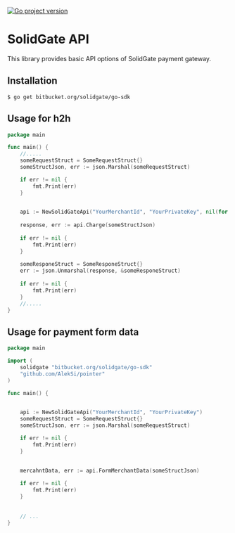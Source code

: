 [![Go project version](https://badge.fury.io/go/bitbucket.org%2Fsolidgate%2Fgo-sdk.svg)](https://badge.fury.io/go/bitbucket.org%2Fsolidgate%2Fgo-sdk)

# SolidGate API


This library provides basic API options of SolidGate payment gateway.

## Installation


```
$ go get bitbucket.org/solidgate/go-sdk
```

## Usage for h2h

```go
package main

func main() {
    //.....
    someRequestStruct = SomeRequestStruct{}
    someStructJson, err := json.Marshal(someRequestStruct)

    if err != nil {
        fmt.Print(err)
    }

    
    api := NewSolidGateApi("YourMerchantId", "YourPrivateKey", nil(for default) or "base url")
    
    response, err := api.Charge(someStructJson)
    
    if err != nil {
        fmt.Print(err)
    }
    
    someResponeStruct = SomeResponeStruct{}
    err := json.Unmarshal(response, &someResponeStruct)
    
    if err != nil {
        fmt.Print(err)
    }
    //.....
}
```

## Usage for payment form data

```go
package main

import (
    solidgate "bitbucket.org/solidgate/go-sdk"
    "github.com/AlekSi/pointer"
)

func main() {

    
    api := NewSolidGateApi("YourMerchantId", "YourPrivateKey")
    someRequestStruct = SomeRequestStruct{}
    someStructJson, err := json.Marshal(someRequestStruct)

    if err != nil {
        fmt.Print(err)
    }

    
    mercahntData, err := api.FormMerchantData(someStructJson)
    
    if err != nil {
        fmt.Print(err)
    }
    
 
    // ...
}
```

